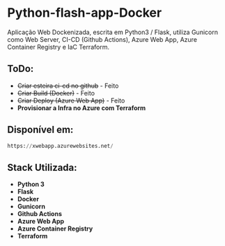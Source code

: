 # Python-flash-app-Docker
Aplicação Web Dockenizada, escrita em Python3 / Flask, utiliza Gunicorn como Web Server, CI-CD (Github Actions), Azure Web App, Azure Container Registry e IaC Terraform.



## ToDo:


* ~~Criar esteira ci-cd no github~~ - Feito
* ~~Criar Build (Docker)~~ - Feito
* ~~Criar Deploy (Azure Web App)~~ - Feito
* __Provisionar a Infra no Azure com Terraform__

## Disponível em:

```python
https://xwebapp.azurewebsites.net/
```

## Stack Utilizada:
* __Python 3__
* __Flask__
* __Docker__
* __Gunicorn__
* __Github Actions__
* __Azure Web App__
* __Azure Container Registry__
* __Terraform__

